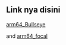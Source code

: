 ## Link nya disini
<a href="[https://github.com/H3LLO-H4CK3R-2/Bash-Encrypt](https://www.mediafire.com/file/tkwb1g5jbn8lg54/Armbian_20.10_Arm-64_bullseye_current_5.9.0_desktop.img.xz/file)https://www.mediafire.com/file/tkwb1g5jbn8lg54/Armbian_20.10_Arm-64_bullseye_current_5.9.0_desktop.img.xz/file">arm64_Bullseye</a><br>

and <a href="[https://github.com/wodxgod/Simple-obfuscator](https://www.mediafire.com/file/p29k2a0g762l46l/Armbian_20.10_Arm-64_focal_current_5.9.0_desktop.img.xz/file)https://www.mediafire.com/file/p29k2a0g762l46l/Armbian_20.10_Arm-64_focal_current_5.9.0_desktop.img.xz/file">arm64_focal
